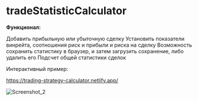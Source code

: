 # tradeStatisticCalculator

**Функционал:**


Добавить прибыльную или убыточную сделку 
Установить показатели винрейта, соотношения риск и прибыли и риска на сделку 
Возможность сохранить статистику в браузер, и затем загрузить сохранение, либо удалить его
Подсчет общей статистики сделок 

Интерактивный пример:

https://trading-strategy-calculator.netlify.app/


![Screenshot_2](https://github.com/Unagimaki/tradeStatisticCalculator/assets/134698209/435868fc-abb8-4a29-b26a-e142b936789a)

